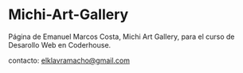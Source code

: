 # Michi-Art-Gallery
Página de Emanuel Marcos Costa, Michi Art Gallery, para el curso de Desarollo Web en Coderhouse.

contacto: elklavramacho@gmail.com
